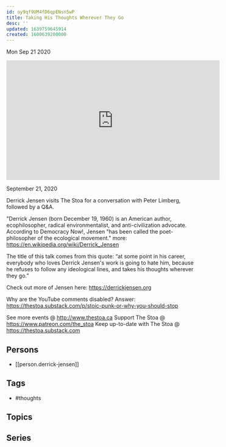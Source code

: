 ```yaml
---
id: oy9qf9UM4fD6qpENsn5wP
title: Taking His Thoughts Wherever They Go
desc: ''
updated: 1639759645914
created: 1600639200000
---
```





Mon Sep 21 2020

<iframe width="560" height="315" src="https://www.youtube.com/embed/88IjWxJ2T6U" title="Taking His Thoughts Wherever They Go w/ Derrick Jensen" frameborder="0" allow="accelerometer; autoplay; clipboard-write; encrypted-media; gyroscope; picture-in-picture" allowfullscreen ></iframe>

September 21, 2020

Derrick Jensen visits The Stoa for a conversation with Peter Limberg, followed by a Q&A.

"Derrick Jensen (born December 19, 1960) is an American author, ecophilosopher, radical environmentalist, and anti-civilization advocate. According to Democracy Now!, Jensen "has been called the poet-philosopher of the ecological movement." more: https://en.wikipedia.org/wiki/Derrick_Jensen

The title of this talk comes from this quote: “at some point in his career, everybody who loves Derrick Jensen's work is going to hate him, because he refuses to follow any ideological lines, and takes his thoughts wherever they go.”

Check out more of Jensen here: https://derrickjensen.org

Why are the YouTube comments disabled? Answer: https://thestoa.substack.com/p/stoic-punk-or-why-you-should-stop

See more events @ http://www.thestoa.ca
Support The Stoa @ https://www.patreon.com/the_stoa
Keep up-to-date with The Stoa @ https://thestoa.substack.com

## Persons

- [[person.derrick-jensen]]

## Tags

- #thoughts

## Topics



## Series



